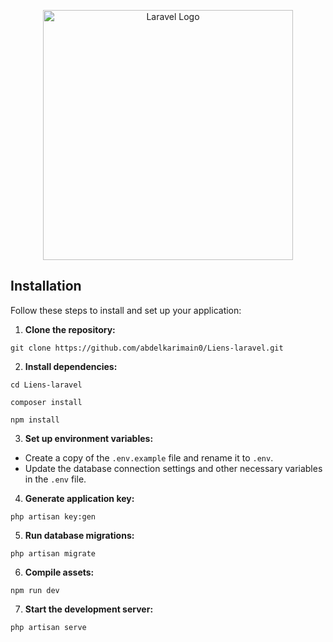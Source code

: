 <p align="center"><a href="https://laravel.com" target="_blank"><img src="https://raw.githubusercontent.com/laravel/art/master/logo-lockup/5%20SVG/2%20CMYK/1%20Full%20Color/laravel-logolockup-cmyk-red.svg" width="400" alt="Laravel Logo"></a></p>

## Installation

Follow these steps to install and set up your application:

1. **Clone the repository:**
`````
git clone https://github.com/abdelkarimain0/Liens-laravel.git
`````

2. **Install dependencies:**
`````
cd Liens-laravel

composer install

npm install
`````




3. **Set up environment variables:**
- Create a copy of the `.env.example` file and rename it to `.env`.
- Update the database connection settings and other necessary variables in the `.env` file.

4. **Generate application key:**
`````
php artisan key:gen
`````

5. **Run database migrations:**
`````
php artisan migrate
`````

6. **Compile assets:**
`````
npm run dev
`````



7. **Start the development server:**
`````
php artisan serve
`````

